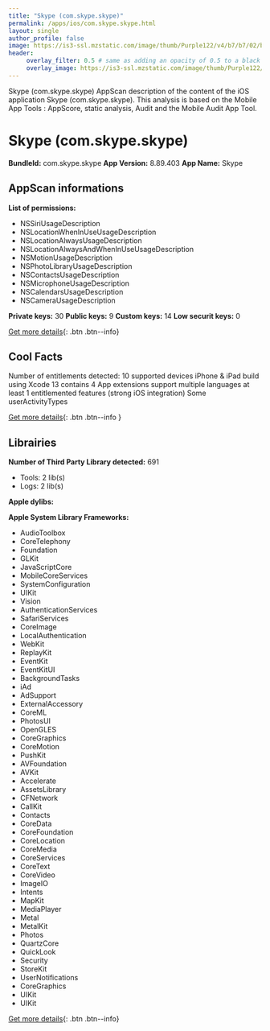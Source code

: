 ```yaml
---
title: "Skype (com.skype.skype)"
permalink: /apps/ios/com.skype.skype.html
layout: single
author_profile: false
image: https://is3-ssl.mzstatic.com/image/thumb/Purple122/v4/b7/b7/02/b7b7021e-d7bb-3674-30c0-ab6764ab2ae0/AppIcon-0-0-1x_U007emarketing-0-0-0-7-0-0-sRGB-0-0-0-GLES2_U002c0-512MB-85-220-0-0.png/512x512bb.jpg
header: 
     overlay_filter: 0.5 # same as adding an opacity of 0.5 to a black background
     overlay_image: https://is3-ssl.mzstatic.com/image/thumb/Purple122/v4/b7/b7/02/b7b7021e-d7bb-3674-30c0-ab6764ab2ae0/AppIcon-0-0-1x_U007emarketing-0-0-0-7-0-0-sRGB-0-0-0-GLES2_U002c0-512MB-85-220-0-0.png/512x512bb.jpg
---
```

Skype (com.skype.skype) AppScan description of the content of the iOS application Skype (com.skype.skype). This analysis is based on the Mobile App Tools : AppScore, static analysis, Audit and the Mobile Audit App Tool.

# Skype (com.skype.skype)

**BundleId:** com.skype.skype
**App Version:** 8.89.403
**App Name:** Skype


## AppScan informations 

**List of permissions:** 
- NSSiriUsageDescription
- NSLocationWhenInUseUsageDescription
- NSLocationAlwaysUsageDescription
- NSLocationAlwaysAndWhenInUseUsageDescription
- NSMotionUsageDescription
- NSPhotoLibraryUsageDescription
- NSContactsUsageDescription
- NSMicrophoneUsageDescription
- NSCalendarsUsageDescription
- NSCameraUsageDescription
  
  
**Private keys:** 30
**Public keys:** 9
**Custom keys:** 14
**Low securit keys:** 0
  
[Get more details](/pricing.html){: .btn .btn--info}

## Cool Facts

Number of entitlements detected: 10
supported devices iPhone & iPad
build using Xcode 13
contains 4 App extensions
support multiple languages
at least 1 entitlemented features (strong iOS integration)
Some userActivityTypes
  
[Get more details](/pricing.html){: .btn .btn--info }

## Librairies 
**Number of Third Party Library detected:** 691
- Tools: 2 lib(s)
- Logs: 2 lib(s)


**Apple dylibs:**


**Apple System Library Frameworks:**
- AudioToolbox
- CoreTelephony
- Foundation
- GLKit
- JavaScriptCore
- MobileCoreServices
- SystemConfiguration
- UIKit
- Vision
- AuthenticationServices
- SafariServices
- CoreImage
- LocalAuthentication
- WebKit
- ReplayKit
- EventKit
- EventKitUI
- BackgroundTasks
- iAd
- AdSupport
- ExternalAccessory
- CoreML
- PhotosUI
- OpenGLES
- CoreGraphics
- CoreMotion
- PushKit
- AVFoundation
- AVKit
- Accelerate
- AssetsLibrary
- CFNetwork
- CallKit
- Contacts
- CoreData
- CoreFoundation
- CoreLocation
- CoreMedia
- CoreServices
- CoreText
- CoreVideo
- ImageIO
- Intents
- MapKit
- MediaPlayer
- Metal
- MetalKit
- Photos
- QuartzCore
- QuickLook
- Security
- StoreKit
- UserNotifications
- CoreGraphics
- UIKit
- UIKit


  
[Get more details](/pricing.html){: .btn .btn--info}

